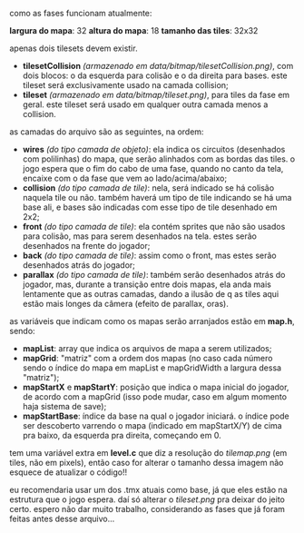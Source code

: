 como as fases funcionam atualmente:

**largura do mapa**: 32
**altura do mapa**: 18
**tamanho das tiles**: 32x32

apenas dois tilesets devem existir.
- **tilesetCollision** *(armazenado em data/bitmap/tilesetCollision.png)*, com dois blocos: o da esquerda para colisão e o da direita para bases. este tileset será exclusivamente usado na camada collision;
- **tileset** *(armazenado em data/bitmap/tileset.png)*, para tiles da fase em geral. este tileset será usado em qualquer outra camada menos a collision.

as camadas do arquivo são as seguintes, na ordem:
- **wires** *(do tipo camada de objeto)*: ela indica os circuitos (desenhados com polilinhas) do mapa, que serão alinhados com as bordas das tiles. o jogo espera que o fim do cabo de uma fase, quando no canto da tela, encaixe com o da fase que vem ao lado/acima/abaixo;
- **collision** *(do tipo camada de tile)*: nela, será indicado se há colisão naquela tile ou não. também haverá um tipo de tile indicando se há uma base ali, e bases são indicadas com esse tipo de tile desenhado em 2x2;
- **front** *(do tipo camada de tile)*: ela contém sprites que não são usados para colisão, mas para serem desenhados na tela. estes serão desenhados na frente do jogador;
- **back** *(do tipo camada de tile)*: assim como o front, mas estes serão desenhados atrás do jogador;
- **parallax** *(do tipo camada de tile)*: também serão desenhados atrás do jogador, mas, durante a transição entre dois mapas, ela anda mais lentamente que as outras camadas, dando a ilusão de q as tiles aqui estão mais longes da câmera (efeito de parallax, oras).

as variáveis que indicam como os mapas serão arranjados estão em **map.h**, sendo:
- **mapList**: array que indica os arquivos de mapa a serem utilizados;
- **mapGrid**: "matriz" com a ordem dos mapas (no caso cada número sendo o índice do mapa em mapList e mapGridWidth a largura dessa "matriz");
- **mapStartX** e **mapStartY**: posição que indica o mapa inicial do jogador, de acordo com a mapGrid (isso pode mudar, caso em algum momento haja sistema de save);
- **mapStartBase**: índice da base na qual o jogador iniciará. o índice pode ser descoberto varrendo o mapa (indicado em mapStartX/Y) de cima pra baixo, da esquerda pra direita, começando em 0.

tem uma variável extra em **level.c** que diz a resolução do *tilemap.png* (em tiles, não em pixels), então caso for alterar o tamanho dessa imagem não esquece de atualizar o código!!

eu recomendaria usar um dos .tmx atuais como base, já que eles estão na estrutura que o jogo espera. daí só alterar o *tileset.png* pra deixar do jeito certo. espero não dar muito trabalho, considerando as fases que já foram feitas antes desse arquivo...